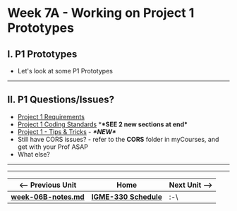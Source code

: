 # Week 7A - Working on Project 1 Prototypes

## I. P1 Prototypes

- Let's look at some P1 Prototypes

<hr>

## II. P1 Questions/Issues?

- [Project 1 Requirements](../projects/project-1.md)
- [Project 1 Coding Standards](../projects/code-style.md) ***\*SEE 2 new sections at end\***
- [Project 1 - Tips & Tricks](../projects/p1-tips.md) - ***\*NEW\****
- Still have CORS issues? - refer to the **CORS** folder in myCourses, and get with your Prof ASAP
- What else?

<hr><hr>


| <-- Previous Unit | Home | Next Unit -->
| --- | --- | --- 
| [**week-06B-notes.md**](week-06B-notes.md)     |  [**IGME-330 Schedule**](../schedule.md) | :-\
